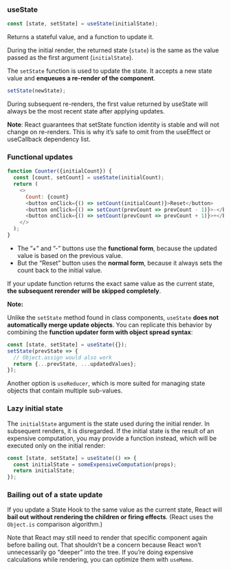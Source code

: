 ### useState

```js
const [state, setState] = useState(initialState);
```

Returns a stateful value, and a function to update it.

During the initial render, the returned state (`state`) is the same as the value passed as the first argument (`initialState`).

The `setState` function is used to update the state. It accepts a new state value and **enqueues a re-render of the component**.

```js
setState(newState);
```

During subsequent re-renders, the first value returned by useState will always be the most recent state after applying updates.

**Note**: React guarantees that setState function identity is stable and will not change on re-renders. This is why it’s safe to omit from the useEffect or useCallback dependency list.

### Functional updates

```js
function Counter({initialCount}) {
  const [count, setCount] = useState(initialCount);
  return (
    <>
      Count: {count}
      <button onClick={() => setCount(initialCount)}>Reset</button>
      <button onClick={() => setCount(prevCount => prevCount - 1)}>-</button>
      <button onClick={() => setCount(prevCount => prevCount + 1)}>+</button>
    </>
  );
}
```

* The ”+” and ”-” buttons use the **functional form**, because the updated value is based on the previous value. 
* But the “Reset” button uses the **normal form**, because it always sets the count back to the initial value.

If your update function returns the exact same value as the current state, **the subsequent rerender will be skipped completely**.

**Note:**  

Unlike the `setState` method found in class components, `useState` **does not automatically merge update objects**. You can replicate this behavior by combining the **function updater form with object spread syntax**:

```js
const [state, setState] = useState({});
setState(prevState => {
  // Object.assign would also work
  return {...prevState, ...updatedValues};
});
```

Another option is `useReducer`, which is more suited for managing state objects that contain multiple sub-values.

### Lazy initial state

The `initialState` argument is the state used during the initial render. In subsequent renders, it is disregarded. If the initial state is the result of an expensive computation, you may provide a function instead, which will be executed only on the initial render:

```js
const [state, setState] = useState(() => {
  const initialState = someExpensiveComputation(props);
  return initialState;
});
```

### Bailing out of a state update

If you update a State Hook to the same value as the current state, React will **bail out without rendering the children or firing effects**. (React uses the `Object.is` comparison algorithm.)

Note that React may still need to render that specific component again before bailing out. That shouldn’t be a concern because React won’t unnecessarily go “deeper” into the tree. If you’re doing expensive calculations while rendering, you can optimize them with `useMemo`.


